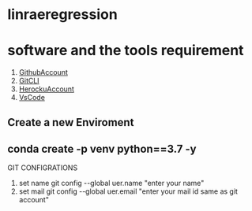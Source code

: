 # linraeregression

# software and the tools requirement

1. [GithubAccount](https://github.com)
2. [GitCLI](https://git-scm.com/download/win)
3. [HerockuAccount](https://heroku.com)
4. [VsCode](https://code.visualstudio.com)


Create a new Enviroment
-----
conda create -p venv python==3.7 -y
-----

GIT CONFIGRATIONS
 1. set name git config --global uer.name "enter your name"
 2. set mail git config --global uer.email "enter your mail id same as git account"
